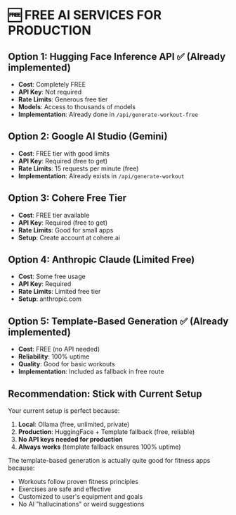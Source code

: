 # 🆓 FREE AI SERVICES FOR PRODUCTION

## Option 1: Hugging Face Inference API ✅ (Already implemented)
- **Cost**: Completely FREE
- **API Key**: Not required 
- **Rate Limits**: Generous free tier
- **Models**: Access to thousands of models
- **Implementation**: Already done in `/api/generate-workout-free`

## Option 2: Google AI Studio (Gemini)
- **Cost**: FREE tier with good limits
- **API Key**: Required (free to get)
- **Rate Limits**: 15 requests per minute (free)
- **Implementation**: Already exists in `/api/generate-workout`

## Option 3: Cohere Free Tier
- **Cost**: FREE tier available
- **API Key**: Required (free to get)
- **Rate Limits**: Good for small apps
- **Setup**: Create account at cohere.ai

## Option 4: Anthropic Claude (Limited Free)
- **Cost**: Some free usage
- **API Key**: Required
- **Rate Limits**: Limited free tier
- **Setup**: anthropic.com

## Option 5: Template-Based Generation ✅ (Already implemented)
- **Cost**: FREE (no API needed)
- **Reliability**: 100% uptime
- **Quality**: Good for basic workouts
- **Implementation**: Included as fallback in free route

## Recommendation: Stick with Current Setup
Your current setup is perfect because:
1. **Local**: Ollama (free, unlimited, private)
2. **Production**: HuggingFace + Template fallback (free, reliable)
3. **No API keys needed for production**
4. **Always works** (template fallback ensures 100% uptime)

The template-based generation is actually quite good for fitness apps because:
- Workouts follow proven fitness principles
- Exercises are safe and effective
- Customized to user's equipment and goals
- No AI "hallucinations" or weird suggestions

